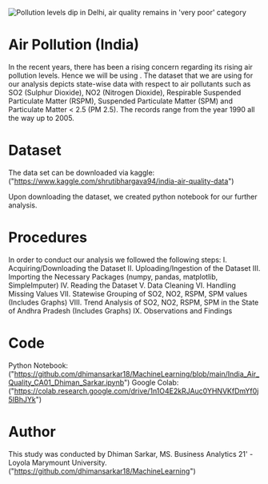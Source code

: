 
![Pollution levels dip in Delhi, air quality remains in 'very poor' category](https://aniportalimages.s3.amazonaws.com/media/details/air_pollution_14_novrbgtg.jpg)


# Air Pollution (India)

In the recent years, there has been a rising concern regarding its rising air pollution levels. Hence we will be using . The dataset that we are using for our analysis depicts state-wise data with respect to air pollutants such as SO2 (Sulphur Dioxide), NO2 (Nitrogen Dioxide), Respirable Suspended Particulate Matter (RSPM), Suspended Particulate Matter (SPM) and Particulate Matter < 2.5 (PM 2.5). The records range from the year 1990 all the way up to 2005.


# Dataset

The data set can be downloaded via kaggle: ("https://www.kaggle.com/shrutibhargava94/india-air-quality-data")

Upon downloading the dataset, we created python notebook for our further analysis.


# Procedures

In order to conduct our analysis we followed the following steps:
I. Acquiring/Downloading the Dataset
II. Uploading/Ingestion of the Dataset
III. Importing the Necessary Packages (numpy, pandas, matplotlib, SimpleImputer)
IV. Reading the Dataset
V. Data Cleaning
VI. Handling Missing Values
VII. Statewise Grouping of SO2, NO2, RSPM, SPM values (Includes Graphs)
VIII. Trend Analysis of SO2, NO2, RSPM, SPM in the State of Andhra Pradesh (Includes Graphs)
IX. Observations and Findings

# Code

Python Notebook: ("https://github.com/dhimansarkar18/MachineLearning/blob/main/India_Air_Quality_CA01_Dhiman_Sarkar.ipynb")
Google Colab: ("https://colab.research.google.com/drive/1n1O4E2kRJAuc0YHNVKfDmYf0j5IBhJYk")

# Author

This study was conducted by Dhiman Sarkar, MS. Business Analytics 21' - Loyola Marymount University.
("https://github.com/dhimansarkar18/MachineLearning")
